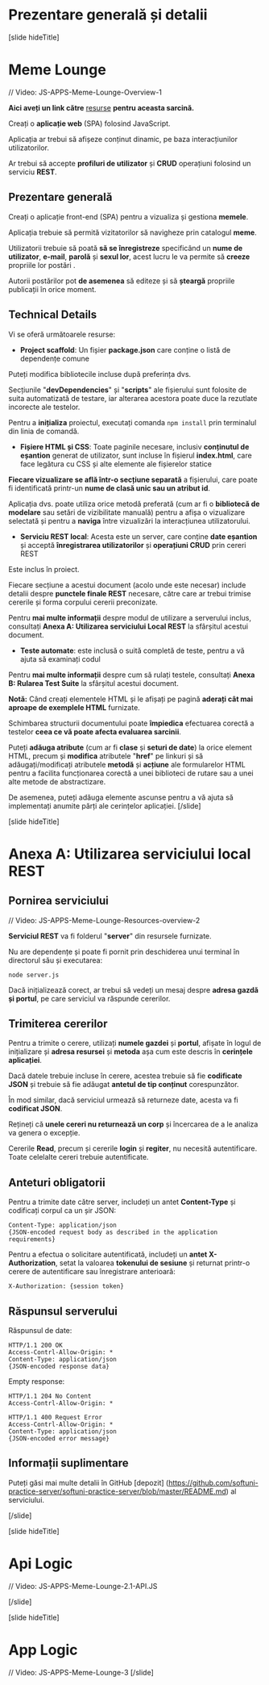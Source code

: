 # Prezentare generală și detalii
[slide hideTitle]

# Meme Lounge

// Video: JS-APPS-Meme-Lounge-Overview-1


**Aici aveți un link către** [resurse](https://videos.softuni.org/resources/javascript/javascript-applications/Meme_Lounge.zip) **pentru aceasta sarcină.**

Creați o **aplicație web** (SPA) folosind JavaScript.

Aplicația ar trebui să afișeze conținut dinamic, pe baza interacțiunilor utilizatorilor.

Ar trebui să accepte **profiluri de utilizator** și **CRUD** operațiuni folosind un serviciu **REST**.

## Prezentare generală
Creați o aplicație front-end (SPA) pentru a vizualiza și gestiona **memele**.

Aplicația trebuie să permită vizitatorilor să navigheze prin catalogul **meme**.

Utilizatorii trebuie să poată **să se înregistreze** specificând un **nume de utilizator**, **e-mail**, **parolă** și **sexul lor**, acest lucru le va permite să **creeze** propriile lor postări .

Autorii postărilor pot **de asemenea** să editeze și să **șteargă** propriile publicații în orice moment.

## Technical Details

Vi se oferă următoarele resurse:

- **Project scaffold**: Un fișier **package.json** care conține o listă de dependențe comune

Puteți modifica bibliotecile incluse după preferința dvs. 

Secțiunile "**devDependencies**" și "**scripts**" ale fișierului sunt folosite de suita automatizată de testare, iar alterarea acestora poate duce la  rezutlate incorecte ale testelor.

Pentru a **inițializa** proiectul, executați comanda `npm install` prin terminalul din linia de comandă.

- **Fișiere HTML și CSS**: Toate paginile necesare, inclusiv **conținutul de eșantion** generat de utilizator, sunt incluse în fișierul **index.html**, care face legătura cu CSS și alte elemente ale fișierelor statice

**Fiecare vizualizare se află într-o secțiune separată** a fișierului, care poate fi identificată printr-un **nume de clasă unic sau un atribut id**.

Aplicația dvs. poate utiliza orice metodă preferată (cum ar fi o **bibliotecă de modelare** sau setări de vizibilitate manuală) pentru a afișa o vizualizare selectată și pentru a **naviga** între vizualizări la interacțiunea utilizatorului.

- **Serviciu REST local**: Acesta este un server, care conține **date eșantion** și acceptă **înregistrarea utilizatorilor** și **operațiuni CRUD** prin cereri REST

Este inclus în proiect.

Fiecare secțiune a acestui document (acolo unde este necesar) include detalii despre **punctele finale REST** necesare, către care ar trebui trimise cererile și forma corpului cererii preconizate.

Pentru **mai multe informații** despre modul de utilizare a serverului inclus, consultați **Anexa A: Utilizarea serviciului Local REST** la sfârșitul acestui document.

- **Teste automate**: este inclusă o suită completă de teste, pentru a vă ajuta să examinați codul

Pentru **mai multe informații** despre cum să rulați testele, consultați **Anexa B: Rularea Test Suite** la sfârșitul acestui document.

**Notă:** Când creați elementele HTML și le afișați pe pagină **aderați cât mai aproape de exemplele HTML** furnizate.

Schimbarea structurii documentului poate **împiedica** efectuarea corectă a testelor **ceea ce vă poate afecta evaluarea sarcinii**.

Puteți **adăuga atribute** (cum ar fi **clase** și **seturi de date**) la orice element HTML, precum și **modifica** atributele "**href**" pe linkuri și să adăugați/modificați atributele **metodă** și **acțiune** ale formularelor HTML pentru a facilita funcționarea corectă a unei biblioteci de rutare sau a unei alte metode de abstractizare.

De asemenea, puteți adăuga elemente ascunse pentru a vă ajuta să implementați anumite părți ale cerințelor aplicației.
[/slide]


[slide hideTitle]
# Anexa A: Utilizarea serviciului local REST

## Pornirea serviciului

// Video: JS-APPS-Meme-Lounge-Resources-overview-2

**Serviciul REST** va fi folderul "**server**" din resursele furnizate.

Nu are dependențe și poate fi pornit prin deschiderea unui terminal în directorul său și executarea:

`node server.js`

Dacă inițializează corect, ar trebui să vedeți un mesaj despre **adresa gazdă și portul**, pe care serviciul va răspunde cererilor.

## Trimiterea cererilor

Pentru a trimite o cerere, utilizați **numele gazdei** și **portul**, afișate în logul de inițializare și **adresa resursei** și **metoda** așa cum este descris în **cerințele aplicației**.

Dacă datele trebuie incluse în cerere, acestea trebuie să fie **codificate JSON** și trebuie să fie adăugat **antetul de tip conținut** corespunzător.

În mod similar, dacă serviciul urmează să returneze date, acesta va fi **codificat JSON**.

Rețineți că **unele cereri nu returnează un corp** și încercarea de a le analiza va genera o excepție.

Cererile **Read**, precum și cererile **login** și **regiter**, nu necesită autentificare. Toate celelalte cereri trebuie autentificate.

## Anteturi obligatorii

Pentru a trimite date către server, includeți un antet **Content-Type** și codificați corpul ca un șir JSON:

```
Content-Type: application/json
{JSON-encoded request body as described in the application requirements}
```

Pentru a efectua o solicitare autentificată, includeți un **antet X-Authorization**, setat la valoarea **tokenului de sesiune** și returnat printr-o cerere de autentificare sau înregistrare anterioară:

`X-Authorization: {session token}`

## Răspunsul serverului

Răspunsul de date:

```
HTTP/1.1 200 OK
Access-Contrl-Allow-Origin: *
Content-Type: application/json
{JSON-encoded response data}
```

Empty response:
```
HTTP/1.1 204 No Content
Access-Contrl-Allow-Origin: *
```
```
HTTP/1.1 400 Request Error
Access-Contrl-Allow-Origin: *
Content-Type: application/json
{JSON-encoded error message}
```

## Informații suplimentare
Puteți găsi mai multe detalii în GitHub [depozit] (https://github.com/softuni-practice-server/softuni-practice-server/blob/master/README.md) al serviciului.

[/slide]

[slide hideTitle]
# Api Logic
// Video: JS-APPS-Meme-Lounge-2.1-API.JS 

[/slide]

[slide hideTitle]
# App Logic
// Video: JS-APPS-Meme-Lounge-3 
[/slide]


